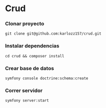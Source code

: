# Crud

### Clonar proyecto
```
git clone git@github.com:karlozz157/crud.git 
```

### Instalar dependencias
```
cd crud && composer install
```

### Crear base de datos
```
symfony console doctrine:schema:create
```

### Correr servidor
```
symfony server:start
```